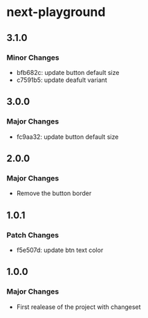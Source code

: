 # next-playground

## 3.1.0

### Minor Changes

- bfb682c: update button default size
- c7591b5: update deafult variant

## 3.0.0

### Major Changes

- fc9aa32: update button default size

## 2.0.0

### Major Changes

- Remove the button border

## 1.0.1

### Patch Changes

- f5e507d: update btn text color

## 1.0.0

### Major Changes

- First realease of the project with changeset
